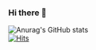 ### Hi there 👋
![Anurag's GitHub stats](https://github-readme-stats.vercel.app/api?username=minnseong&show_icons=true&&hide=stars,issues&theme=radical)
<br>
[![Hits](https://hits.seeyoufarm.com/api/count/incr/badge.svg?url=https%3A%2F%2Fgithub.com%2Fminnseong%2Fhit-counter&count_bg=%23000000&title_bg=%23333030&icon=discord.svg&icon_color=%23FFFFFF&title=hits&edge_flat=false)](https://hits.seeyoufarm.com)
 
 
<!--
**minnseong/minnseong** is a ✨ _special_ ✨ repository because its `README.md` (this file) appears on your GitHub profile.

Here are some ideas to get you started:

- 🔭 I’m currently working on ...
- 🌱 I’m currently learning ...
- 👯 I’m looking to collaborate on ...
- 🤔 I’m looking for help with ...
- 💬 Ask me about ...
- 📫 How to reach me: ...
- 😄 Pronouns: ...
- ⚡ Fun fact: ...
-->
